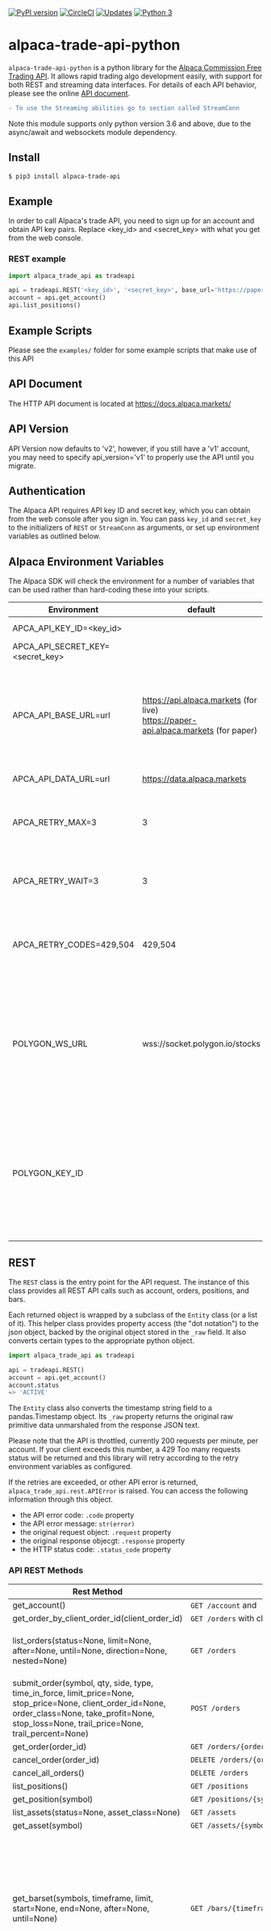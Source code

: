 [![PyPI version](https://badge.fury.io/py/alpaca-trade-api.svg)](https://badge.fury.io/py/alpaca-trade-api)
[![CircleCI](https://circleci.com/gh/alpacahq/alpaca-trade-api-python.svg?style=shield)](https://circleci.com/gh/alpacahq/alpaca-trade-api-python)
[![Updates](https://pyup.io/repos/github/alpacahq/alpaca-trade-api-python/shield.svg)](https://pyup.io/repos/github/alpacahq/alpaca-trade-api-python/)
[![Python 3](https://pyup.io/repos/github/alpacahq/alpaca-trade-api-python/python-3-shield.svg)](https://pyup.io/repos/github/alpacahq/alpaca-trade-api-python/)

# alpaca-trade-api-python

`alpaca-trade-api-python` is a python library for the [Alpaca Commission Free Trading API](https://alpaca.markets).
It allows rapid trading algo development easily, with support for
both REST and streaming data interfaces. For details of each API behavior,
please see the online [API document](https://docs.alpaca.markets).
```diff
- To use the Streaming abilities go to section called StreamConn
```


Note this module supports only python version 3.6 and above, due to
the async/await and websockets module dependency.

## Install

```bash
$ pip3 install alpaca-trade-api
```

## Example

In order to call Alpaca's trade API, you need to sign up for an account and obtain API key pairs. Replace <key_id> and <secret_key> with what you get from the web console.

### REST example
```python
import alpaca_trade_api as tradeapi

api = tradeapi.REST('<key_id>', '<secret_key>', base_url='https://paper-api.alpaca.markets') # or use ENV Vars shown below
account = api.get_account()
api.list_positions()
```

## Example Scripts

Please see the `examples/` folder for some example scripts that make use of this API

## API Document

The HTTP API document is located at https://docs.alpaca.markets/

## API Version

API Version now defaults to 'v2', however, if you still have a 'v1' account, you may need to specify api_version='v1' to properly use the API until you migrate.

## Authentication

The Alpaca API requires API key ID and secret key, which you can obtain from the
web console after you sign in.  You can pass `key_id` and `secret_key` to the initializers of
`REST` or `StreamConn` as arguments, or set up environment variables as
outlined below.

## Alpaca Environment Variables

The Alpaca SDK will check the environment for a number of variables that can be used rather than hard-coding these into your scripts.

| Environment                      | default                                                                                | Description                                                                                                            |
| -------------------------------- | -------------------------------------------------------------------------------------- | ---------------------------------------------------------------------------------------------------------------------- |
| APCA_API_KEY_ID=<key_id>         |                                                                                        | Your API Key                                                                                                           |
| APCA_API_SECRET_KEY=<secret_key> |                                                                                        | Your API Secret Key                                                                                                    |
| APCA_API_BASE_URL=url            | https://api.alpaca.markets (for live)<br/>https://paper-api.alpaca.markets (for paper) | Specify the URL for API calls, *Default is live, you must specify this to switch to paper endpoint!*                   |
| APCA_API_DATA_URL=url            | https://data.alpaca.markets                                                            | Endpoint for data API                                                                                                  |
| APCA_RETRY_MAX=3                 | 3                                                                                      | The number of subsequent API calls to retry on timeouts                                                                |
| APCA_RETRY_WAIT=3                | 3                                                                                      | seconds to wait between each retry attempt                                                                             |
| APCA_RETRY_CODES=429,504         | 429,504                                                                                | comma-separated HTTP status code for which retry is attempted                                                          |
| POLYGON_WS_URL                   | wss://socket.polygon.io/stocks                                                  | Endpoint for streaming polygon data.  You likely don't need to change this unless you want to proxy it for example     |
| POLYGON_KEY_ID                   |                                                                                        | Your Polygon key, if it's not the same as your Alpaca API key. Most users will not need to set this to access Polygon. |

## REST

The `REST` class is the entry point for the API request.  The instance of this
class provides all REST API calls such as account, orders, positions,
and bars.

Each returned object is wrapped by a subclass of the `Entity` class (or a list of it).
This helper class provides property access (the "dot notation") to the
json object, backed by the original object stored in the `_raw` field.
It also converts certain types to the appropriate python object.

```python
import alpaca_trade_api as tradeapi

api = tradeapi.REST()
account = api.get_account()
account.status
=> 'ACTIVE'
```

The `Entity` class also converts the timestamp string field to a pandas.Timestamp
object.  Its `_raw` property returns the original raw primitive data unmarshaled
from the response JSON text.

Please note that the API is throttled, currently 200 requests per minute, per account.  If your client exceeds this number, a 429 Too many requests status will be returned and this library will retry according to the retry environment variables as configured.

If the retries are exceeded, or other API error is returned, `alpaca_trade_api.rest.APIError` is raised.
You can access the following information through this object.
- the API error code: `.code` property
- the API error message: `str(error)`
- the original request object: `.request` property
- the original response objecgt: `.response` property
- the HTTP status code: `.status_code` property

### API REST Methods

| Rest Method                                      | End Point          |   Result                                                                                | 
| --------------------------------                 | -------------------| ------------------------------------------------------------------ |
| get_account()                                    | `GET /account` and | `Account` entity.|
| get_order_by_client_order_id(client_order_id)    | `GET /orders` with client_order_id | `Order` entity.|
| list_orders(status=None, limit=None, after=None, until=None, direction=None, nested=None) | `GET /orders` | list of `Order` entities. `after` and `until` need to be string format, which you can obtain by `pd.Timestamp().isoformat()` |
| submit_order(symbol, qty, side, type, time_in_force, limit_price=None, stop_price=None, client_order_id=None, order_class=None, take_profit=None, stop_loss=None, trail_price=None, trail_percent=None)| `POST /orders` |  `Order` entity. |
| get_order(order_id)                              | `GET /orders/{order_id}` | `Order` entity.|
| cancel_order(order_id)                           | `DELETE /orders/{order_id}` | |
| cancel_all_orders()                              | `DELETE /orders`| |
| list_positions()                                 | `GET /positions` | list of `Position` entities|
| get_position(symbol)                             | `GET /positions/{symbol}` | `Position` entity.|
| list_assets(status=None, asset_class=None)       | `GET /assets` | list of `Asset` entities|
| get_asset(symbol)                                | `GET /assets/{symbol}` | `Asset` entity|
| get_barset(symbols, timeframe, limit, start=None, end=None, after=None, until=None) | `GET /bars/{timeframe}` | Barset with `limit` Bar objects for each of the the requested symbols. `timeframe` can be one of `minute`, `1Min`, `5Min`, `15Min`, `day` or `1D`. `minute` is an alias of `1Min`. Similarly, `day` is an alias of `1D`. `start`, `end`, `after`, and `until` need to be string format, which you can obtain with `pd.Timestamp().isoformat()` `after` cannot be used with `start` and `until` cannot be used with `end`.|
| get_aggs(symbol, timespan, multiplier, _from, to)| `GET /aggs/ticker/{symbol}/range/{multiplier}/{timespan}/{from}/{to}` | `Aggs` entity. `multiplier` is the size of the timespan multiplier. `timespan` is the size of the time window, can be one of `minute`, `hour`, `day`, `week`, `month`, `quarter` or `year`. `_from` and `to` must be in `YYYY-MM-DD` format, e.g. `2020-01-15`.| 
| get_last_trade(symbol)                           | `GET /last/stocks/{symbol}` | `Trade` entity|
| get_last_quote(symbol)                           | `GET /last_quote/stocks/{symbol}` | `Quote` entity|
| get_clock()                                      | `GET /clock` | `Clock` entity|
| get_calendar(start=None, end=None)               | `GET /calendar` | `Calendar` entity|
| get_portfolio_history(date_start=None, date_end=None, period=None, timeframe=None, extended_hours=None) | `GET /account/portfolio/history` | PortfolioHistory entity. PortfolioHistory.df can be used to get the results as a dataframe|

### Rest Examples

Below is an example of submitting a bracket order.
```py
api.submit_order(
    symbol='SPY',
    side='buy',
    type='market',
    qty='100',
    time_in_force='day',
    order_class='bracket',
    take_profit=dict(
        limit_price='305.0',
    ),
    stop_loss=dict(
        stop_price='295.5',
        limit_price='295.5',
    )
)
```

---

## StreamConn

The `StreamConn` class provides WebSocket-based event-driven
interfaces.  Using the `on` decorator of the instance, you can
define custom event handlers that are called when the pattern
is matched on the channel name.  Once event handlers are set up,
call the `run` method which runs forever until a critical exception
is raised. This module itself does not provide any threading
capability, so if you need to consume the messages pushed from the
server, you need to run it in a background thread.

We provide 2 price data websockets. The polygon data, and the alpaca data.
We default to Alpaca data, and one must explicitly specify the polygon data stream in order to use that.
It is done by passing the `data_stream` keyword to the `__init__()` function of `StreamConn` (options: `'alpacadatav1', 'polygon'`)

This class provides a unique interface to the two interfaces, both
Alpaca's account/trade updates events and Polygon's price updates.
One connection is established when the `subscribe()` is called with
the corresponding channel names.  For example, if you subscribe to
`trade_updates`, a WebSocket connects to Alpaca stream API, and
if `AM.*` given to the `subscribe()` method, a WebSocket connection is
established to Polygon's interface. If your account is enabled for
Alpaca Data API streaming, adding `alpacadatav1/` prefix to `T.<symbol>`,
`Q.<symbol>` and `AM.<symbol>` will also connect to the data stream
interface.

The `run` method is a short-cut to start subscribing to channels and
running forever.  The call will be blocked forever until a critical
exception is raised, and each event handler is called asynchronously
upon the message arrivals.

The `run` method tries to reconnect to the server in the event of
connection failure.  In this case, you may want to reset your state
which is best in the `connect` event.  The method still raises
an exception in the case any other unknown error happens inside the
event loop.

The `msg` object passed to each handler is wrapped by the entity
helper class if the message is from the server.

Each event handler has to be a marked as `async`.  Otherwise,
a `ValueError` is raised when registering it as an event handler.

```python
conn = StreamConn()

@conn.on(r'^trade_updates$')
async def on_account_updates(conn, channel, account):
    print('account', account)

@conn.on(r'^status$')
async def on_status(conn, channel, data):
    print('polygon status update', data)

@conn.on(r'^AM$')
async def on_minute_bars(conn, channel, bar):
    print('bars', bar)

@conn.on(r'^A$')
async def on_second_bars(conn, channel, bar):
    print('bars', bar)

# blocks forever
conn.run(['trade_updates', 'AM.*'])

# if Data API streaming is enabled
# conn.run(['trade_updates', 'alpacadatav1/AM.SPY'])

```

You will likely call the `run` method in a thread since it will keep running
unless an exception is raised.

| StreamConn Method                     | Description                                                                            | 
| --------------------------------      | -------------------------------------------------------------------------------------- |
| subscribe(channels)                   |  Request "listen" to the server.  `channels` must be a list of string channel names.|
| unsubscribe(channels)                 |  Request to stop "listening" to the server.  `channels` must be a list of string channel names.|
| run(channels)                         |  Goes into an infinite loop and awaits for messages from the server.  You should set up event listeners using the `on` or `register` method before calling `run`. |
| on(channel_pat)                       |  As in the above example, this is a decorator method to add an event handler function. `channel_pat` is used as a regular expression pattern to filter stream names.|
| register(channel_pat, func)           |  Registers a function as an event handler that is triggered by the stream events that match with `channel_path` regular expression. Calling this method with the same `channel_pat` will overwrite the old handler.|
| deregister(channel_pat)               | Deregisters the event handler function that was previously registered via `on` or `register` method. |


#### Debugging
Websocket exceptions may occur during execution.
It will usually happen during the `consume()` method, which basically is the 
websocket steady-state.<br>
exceptions during the consume method may occur due to:
- server disconnections
- error while handling the response data

We handle the first issue by reconnecting the websocket every time there's a disconnection.
The second issue, is usually a user's code issue. To help you find it, we added a flag to the 
StreamConn object called `debug`. It is set to False by default, but you can turn it on to get a more
verbose logs when this exception happens.
Turn it on like so `StreamConn(debug=True)`  

## Logging
You should define a logger in your app in order to make sure you get all the messages from the different components.<br>
It will help you debug, and make sure you don't miss issues when they occur.<br>
The simplest way to define a logger, if you have no experience with the python logger - will be something like this:
```py
import logging
logging.basicConfig(format='%(asctime)s %(message)s', level=logging.INFO)
```

# Polygon API Service

Alpaca's API key ID can be used to access Polygon API, the documentation for
which is found [here](https://polygon.io/docs/).
This python SDK wraps their API service and seamlessly integrates it with the Alpaca
API. `alpaca_trade_api.REST.polygon` will be the `REST` object for Polygon.

The example below gives AAPL daily OHLCV data in a DataFrame format.

```py
import alpaca_trade_api as tradeapi

api = tradeapi.REST()
# all of these examples work
aapl = api.polygon.historic_agg_v2('AAPL', 1, 'day', _from='2019-01-01', to='2019-02-01').df
aapl = api.polygon.historic_agg_v2('AAPL', 1, 'day', _from=datetime.datetime(2019, 1, 1), to='2019-02-01').df
aapl = api.polygon.historic_agg_v2('AAPL', 1, 'day', _from=datetime.date(2019, 1, 1), to='2019-02-01').df
aapl = api.polygon.historic_agg_v2('AAPL', 1, 'day', _from=pd.Timestamp('2019-01-01'), to='2019-02-01').df
# timestamp should be in milliseconds datetime.datetime(2019, 1, 1).timestamp()*1000 == 1546293600000
aapl = api.polygon.historic_agg_v2('AAPL', 1, 'day', _from=1546293600000, to='2019-02-01').df
```
and here's a minute example usage:
```py
import pytz
NY = 'America/New_York'

start = pytz.timezone(NY).localize(datetime(2020,1,2,9,30)).timestamp()*1000  # timestamp in micro seconds
# another alternative will be: start = pd.Timestamp('2020-01-02 09:30', tz=NY).value/1e6
end = pytz.timezone(NY).localize(datetime(2020,1,2,16,0)).timestamp()*1000
df = api.polygon.historic_agg_v2('AAPL', 1, 'minute', _from=start, to=end).df

```

## polygon/REST
It is initialized through the alpaca `REST` object.

| REST Method                           | Description                                                                            | 
| --------------------------------      | -------------------------------------------------------------------------------------- |
| exchanges()                           |  Returns a list of `Exchange` entity.|
| symbol_type_map()                     |  Returns a `SymbolTypeMap` object.|
| historic_trades_v2(symbol, date, timestamp=None, timestamp_limit=None, reverse=None, limit=None) |  Returns a `TradesV2` which is a list of `Trade` entities. `date` is a date string such as '2018-2-2'.  The returned quotes are from this day only. `timestamp` is an integer in Unix Epoch nanoseconds as the lower bound filter, exclusive. `timestamp_limit` is an integer in Unix Epoch nanoseconds as the maximum timestamp allowed in the results. `limit` is an integer for the number of ticks to return.  Default and max is 50000.      |
| TradesV2.df                           | Returns a pandas DataFrame object with the ticks returned by `historic_trades_v2`. |
| historic_quotes_v2(symbol, date, timestamp=None, timestamp_limit=None, reverse=None, limit=None)|  Returns a `QuotesV2` which is a list of `Quote` entities. `date` is a date string such as '2018-2-2'.  The returned quotes are from this day only. `timestamp` is an integer in Unix Epoch nanoseconds as the lower bound filter, exclusive. `timestamp_limit` is an integer in Unix Epoch nanoseconds as the maximum timestamp allowed in the results. `limit` is an integer for the number of ticks to return.  Default and max is 50000.      |
| QuotesV2.df                           | Returns a pandas DataFrame object with the ticks returned by the `historic_quotes_v2`.|
| historic_agg_v2(self, symbol, multiplier, timespan, _from, to, unadjusted=False, limit=None)|  Returns an `AggsV2` which is a list of `Agg` entities. `AggsV2.df` gives you the DataFrame object.<br> - `multiplier` is an integer affecting the amount of data contained in each Agg object. <br> -`timespan` is a string affecting the length of time represented by each Agg object. It is one of the following values: `minute`, `hour`, `day`, `week`, `month`, `quarter`, `year`. <br> - `_from` is an Eastern Time timestamp string/object that filters the result for the lower bound, inclusive. we accept the date in these formats: datetime.datetime, datetime.date, pd.Timestamp, datetime.timestamp, isoformat string (YYYY-MM-DD).<br> -  `to` is an Eastern Time timestamp string that filters the result for the upper bound, inclusive. we support the same formats as the _from field.<br> -  `unadjusted` can be set to true if results should not be adjusted for splits.<br> -  `limit` is an integer to limit the number of results.  3000 is the default and max value. <br>The returned entities have fields relabeled with the longer name instead of shorter ones. For example, the `o` field is renamed to `open`.|
| Aggs.df                               |  Returns a pandas DataFrame object with the ticks returned by `historic_agg_v2`.|
| daily_open_close(symbol, date)        |  Returns a `DailyOpenClose` entity.|
| last_trade(symbol)                    |  Returns a `Trade` entity representing the last trade for the symbol.|
| last_quote(symbol)                    |  Returns a `Quote` entity representing the last quote for the symbol.|
| condition_map(ticktype='trades')      |  Returns a `ConditionMap` entity.|
| company(symbol)                       |  Returns a `Company` entity if `symbol` is string, or a dict[symbol -> `Company`] if `symbol` is a list of string.|
| dividends(symbol)                     |  Returns a `Dividends` entity if `symbol` is string, or a dict[symbol -> `Dividends`] if `symbol` is a list of string.|
| splits(symbol)                        |  Returns a `Splits` entity for the symbol.|
| earnings(symbol)                      |  Returns an `Earnings` entity if `symbol` is string, or a dict[symbol -> `Earnings`] if `symbol` is a list of string.|
| financials(symbol)                    | Returns an `Financials` entity if `symbol` is string, or a dict[symbol -> `Financials`] if `symbol` is a list of string. |
| news(symbol)                          |  Returns a `NewsList` entity for the symbol.|

## Support and Contribution

For technical issues particular to this module, please report the
issue on this GitHub repository. Any API issues can be reported through
Alpaca's customer support.

New features, as well as bug fixes, by sending a pull request is always
welcomed.
